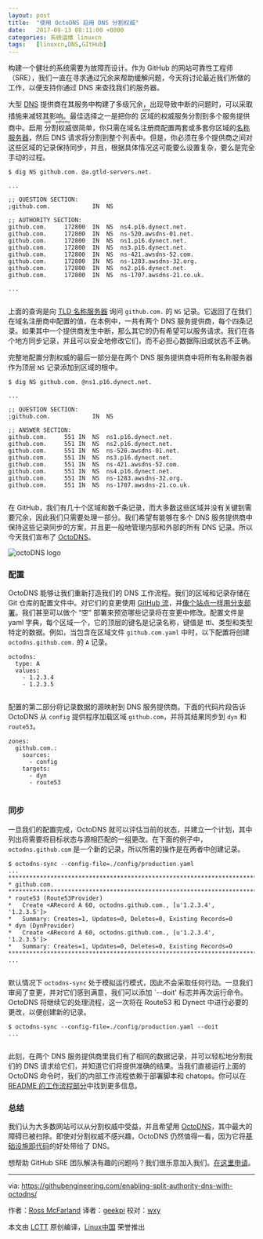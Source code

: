 ```yaml
---
layout: post
title:	"使用 OctoDNS 启用 DNS 分割权威"
date:	2017-09-13 08:11:00 +0800 
categories:	系统运维 linuxcn 
tags:	[linuxcn,DNS,GItHub]
---
```



构建一个健壮的系统需要为故障而设计。作为 GitHub 的网站可靠性工程师（SRE），我们一直在寻求通过冗余来帮助缓解问题，今天将讨论最近我们所做的工作，以便支持你通过 DNS 来查找我们的服务器。


大型 [DNS](https://en.wikipedia.org/wiki/Domain_Name_System) 提供商在其服务中构建了多级冗余，出现导致中断的问题时，可以采取措施来减轻其影响。最佳选择之一是把你的<ruby> 区域 <rt>  zone </rt></ruby>的权威服务分割到多个服务提供商中。启用<ruby> 分割权威 <rt>  split authority </rt></ruby>很简单，你只需在域名注册商配置两套或多套你区域的[名称服务器](https://en.wikipedia.org/wiki/Name_server)，然后 DNS 请求将分割到整个列表中。但是，你必须在多个提供商之间对这些区域的记录保持同步，并且，根据具体情况这可能要么设置复杂，要么是完全手动的过程。



```
$ dig NS github.com. @a.gtld-servers.net.

...

;; QUESTION SECTION:
;github.com.            IN  NS

;; AUTHORITY SECTION:
github.com.     172800  IN  NS  ns4.p16.dynect.net.
github.com.     172800  IN  NS  ns-520.awsdns-01.net.
github.com.     172800  IN  NS  ns1.p16.dynect.net.
github.com.     172800  IN  NS  ns3.p16.dynect.net.
github.com.     172800  IN  NS  ns-421.awsdns-52.com.
github.com.     172800  IN  NS  ns-1283.awsdns-32.org.
github.com.     172800  IN  NS  ns2.p16.dynect.net.
github.com.     172800  IN  NS  ns-1707.awsdns-21.co.uk.

...


```

上面的查询是向 [TLD 名称服务器](https://en.wikipedia.org/wiki/Top-level_domain) 询问 `github.com.` 的 `NS` 记录。它返回了在我们在域名注册商中配置的值，在本例中，一共有两个 DNS 服务提供商，每个四条记录。如果其中一个提供商发生中断，那么其它的仍有希望可以服务请求。我们在各个地方同步记录，并且可以安全地修改它们，而不必担心数据陈旧或状态不正确。


完整地配置分割权威的最后一部分是在两个 DNS 服务提供商中将所有名称服务器作为顶层 `NS` 记录添加到区域的根中。



```
$ dig NS github.com. @ns1.p16.dynect.net.

...

;; QUESTION SECTION:
;github.com.            IN  NS

;; ANSWER SECTION:
github.com.     551 IN  NS  ns1.p16.dynect.net.
github.com.     551 IN  NS  ns2.p16.dynect.net.
github.com.     551 IN  NS  ns-520.awsdns-01.net.
github.com.     551 IN  NS  ns3.p16.dynect.net.
github.com.     551 IN  NS  ns-421.awsdns-52.com.
github.com.     551 IN  NS  ns4.p16.dynect.net.
github.com.     551 IN  NS  ns-1283.awsdns-32.org.
github.com.     551 IN  NS  ns-1707.awsdns-21.co.uk.


```

在 GitHub，我们有几十个区域和数千条记录，而大多数这些区域并没有关键到需要冗余，因此我们只需要处理一部分。我们希望有能够在多个 DNS 服务提供商中保持这些记录同步的方案，并且更一般地管理内部和外部的所有 DNS 记录。所以今天我们宣布了 [OctoDNS](https://github.com/github/octodns/)。


![octoDNS logo](/Asserts/Images//attachment/album/201709/12/231245jt2b2w77x0z8in21.png)


### 配置


OctoDNS 能够让我们重新打造我们的 DNS 工作流程。我们的区域和记录存储在 Git 仓库的配置文件中。对它们的变更使用 [GitHub 流](https://guides.github.com/introduction/flow/)，并[像个站点一样用分支部署](https://githubengineering.com/deploying-branches-to-github-com/)。我们甚至可以做个 “空” 部署来预览哪些记录将在变更中修改。配置文件是 yaml 字典，每个区域一个，它的顶层的键名是记录名称，键值是 ttl、类型和类型特定的数据。例如，当包含在区域文件 `github.com.yaml` 中时，以下配置将创建 `octodns.github.com.` 的 `A` 记录。



```
octodns:
  type: A
  values:
    - 1.2.3.4
    - 1.2.3.5


```

配置的第二部分将记录数据的源映射到 DNS 服务提供商。下面的代码片段告诉 OctoDNS 从 `config` 提供程序加载区域 `github.com`，并将其结果同步到 `dyn` 和 `route53`。



```
zones:
  github.com.:
    sources:
      - config
    targets:
      - dyn
      - route53


```

### 同步


一旦我们的配置完成，OctoDNS 就可以评估当前的状态，并建立一个计划，其中列出将需要将目标状态与源相匹配的一组更改。在下面的例子中，`octodns.github.com` 是一个新的记录，所以所需的操作是在两者中创建记录。



```
$ octodns-sync --config-file=./config/production.yaml
...
********************************************************************************
* github.com.
********************************************************************************
* route53 (Route53Provider)
*   Create <ARecord A 60, octodns.github.com., [u'1.2.3.4', '1.2.3.5']>
*   Summary: Creates=1, Updates=0, Deletes=0, Existing Records=0
* dyn (DynProvider)
*   Create <ARecord A 60, octodns.github.com., [u'1.2.3.4', '1.2.3.5']>
*   Summary: Creates=1, Updates=0, Deletes=0, Existing Records=0
********************************************************************************
...


```

默认情况下 `octodns-sync` 处于模拟运行模式，因此不会采取任何行动。一旦我们审阅了变更，并对它们感到满意，我们可以添加 `--doit' 标志并再次运行命令。OctoDNS 将继续它的处理流程，这一次将在 Route53 和 Dynect 中进行必要的更改，以便创建新的记录。



```
$ octodns-sync --config-file=./config/production.yaml --doit
...


```

此刻，在两个 DNS 服务提供商里我们有了相同的数据记录，并可以轻松地分割我们的 DNS 请求给它们，并知道它们将提供准确的结果。当我们直接运行上面的 OctoDNS 命令时，我们的内部工作流程依赖于部署脚本和 chatops。你可以在 [README 的工作流程部分](https://github.com/github/octodns#workflow)中找到更多信息。


### 总结


我们认为大多数网站可以从分割权威中受益，并且希望用 [OctoDNS](https://github.com/github/octodns/)，其中最大的障碍已被扫除。即使对分割权威不感兴趣，OctoDNS 仍然值得一看，因为它将[基础设施即代码](https://en.wikipedia.org/wiki/Infrastructure_as_Code)的好处带给了 DNS。


想帮助 GitHub SRE 团队解决有趣的问题吗？我们很乐意加入我们。[在这里申请](https://boards.greenhouse.io/github/jobs/669805#.WPVqJlPyvUI)。




---


via: <https://githubengineering.com/enabling-split-authority-dns-with-octodns/>


作者：[Ross McFarland](https://github.com/ross) 译者：[geekpi](https://github.com/geekpi) 校对：[wxy](https://github.com/wxy)


本文由 [LCTT](https://github.com/LCTT/TranslateProject) 原创编译，[Linux中国](https://linux.cn/) 荣誉推出
